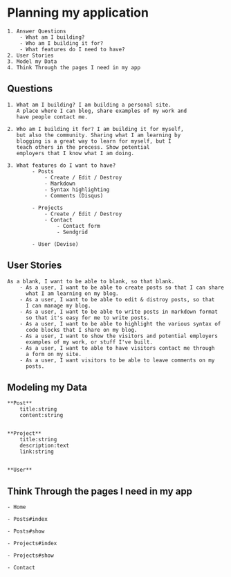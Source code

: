 # Planning my application
	
	1. Answer Questions
		- What am I building?
		- Who am I building it for?	
		- What features do I need to have?
	2. User Stories
	3. Model my Data
	4. Think Through the pages I need in my app


## Questions

	1. What am I building? I am building a personal site. 
	   A place where I can blog, share examples of my work and 
	   have people contact me.

	2. Who am I building it for? I am building it for myself,
	   but also the community. Sharing what I am learning by 
	   blogging is a great way to learn for myself, but I 
	   teach others in the process. Show potential 
	   employers that I know what I am doing. 

	3. What features do I want to have?
			- Posts
				- Create / Edit / Destroy
			 	- Markdown
			 	- Syntax highlighting
			 	- Comments (Disqus)

			- Projects
				- Create / Edit / Destroy 	
				- Contact 
					- Contact form
					- Sendgrid

			- User (Devise)		


	
## User Stories
	As a blank, I want to be able to blank, so that blank.
		- As a user, I want to be able to create posts so that I can share
		  what I am learning on my blog.
		- As a user, I want to be able to edit & distroy posts, so that
		  I can manage my blog.
		- As a user, I want to be able to write posts in markdown format
		  so that it's easy for me to write posts.
		- As a user, I want to be able to highlight the various syntax of
		  code blocks that I share on my blog.
		- As a user, I want to show the visitors and potential employers
		  examples of my work, or stuff I've built.
		- As a user, I want to able to have visitors contact me through
		  a form on my site.
		- As a user, I want visitors to be able to leave comments on my
		  posts.	         	    


## Modeling my Data

	**Post**
		title:string
		content:string


	**Project**
		title:string
		description:text
		link:string


	**User**

## Think Through the pages I need in my app
	
	- Home

	- Posts#index

	- Posts#show

	- Projects#index

	- Projects#show

	- Contact
